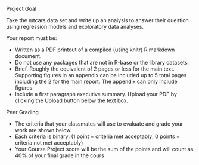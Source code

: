 
Project Goal

Take the mtcars data set and write up an analysis to answer their question using regression models and exploratory data analyses.

Your report must be:

* Written as a PDF printout of a compiled (using knitr) R markdown document.
* Do not use any packages that are not in R-base or the library datasets.
* Brief. Roughly the equivalent of 2 pages or less for the main text. Supporting figures in an appendix can be included up to 5 total pages including the 2 for the main report. The appendix can only include figures.
* Include a first paragraph executive summary.
Upload your PDF by clicking the Upload button below the text box.

Peer Grading

* The criteria that your classmates will use to evaluate and grade your work are shown below. 
* Each criteria is binary: (1 point = criteria met acceptably; 0 points = criteria not met acceptably)
* Your Course Project score will be the sum of the points and will count as 40% of your final grade in the cours
